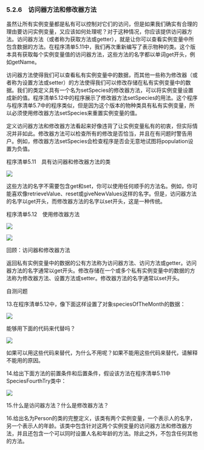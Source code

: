    

### 5.2.6　访问器方法和修改器方法

虽然让所有实例变量都是私有可以控制对它们的访问，但是如果我们确实有合理的理由要访问实例变量，又应该如何处理呢？对于这种情况，你应该提供访问器方法。访问器方法（或者称为获取方法或getter），就是让你可以查看实例变量中所包含数据的方法。在程序清单5.11中，我们再次重新编写了表示物种的类。这个版本具有获取每个实例变量值的访问器方法，这些方法的名字都以单词get开头，例如getName。

访问器方法使得我们可以查看私有实例变量中的数据，而其他一些称为修改器（或者称为设置方法或setter）的方法使得我们可以修改存储在私有实例变量中的数据。我们的类定义具有一个名为setSpecies的修改器方法，可以将实例变量设置成新的值。程序清单5.12中的程序展示了修改器方法setSpecies的用法。这个程序与程序清单5.7中的程序类似，但是因为这个版本的物种类具有私有实例变量，所以必须使用修改器方法setSpecies来重置实例变量的值。

定义访问器方法和修改器方法看起来好像违背了让实例变量私有的初衷，但实际情况并非如此。修改器方法可以检查所有的修改是否恰当，并且在有问题时警告用户。例如，修改器方法setSpecies会检查程序是否会无意地试图将population设置为负值。

程序清单5.11　具有访问器和修改器方法的类

![](0-Assets/Epubook/程序员编程语言经典合集（计算机科学丛书5册套装），javapython编程语言含经典教材龙书《编译原理》%20(Bruce%20Eckel%20%20Alfred%20V.%20Aho%20%20Monica%20S.%20Lam%20etc.)%20(Z-Library)/images/image10204.jpeg)

这些方法的名字不需要包含get和set，你可以使用任何顺手的方法名。例如，你可能喜欢像retrieveValue、reset或giveNewValues这样的名字。但是，访问器方法的名字以get开头，而修改器方法的名字以set开头，这是一种传统。

程序清单5.12　使用修改器方法

![](0-Assets/Epubook/程序员编程语言经典合集（计算机科学丛书5册套装），javapython编程语言含经典教材龙书《编译原理》%20(Bruce%20Eckel%20%20Alfred%20V.%20Aho%20%20Monica%20S.%20Lam%20etc.)%20(Z-Library)/images/image10205.jpeg)

![](0-Assets/Epubook/程序员编程语言经典合集（计算机科学丛书5册套装），javapython编程语言含经典教材龙书《编译原理》%20(Bruce%20Eckel%20%20Alfred%20V.%20Aho%20%20Monica%20S.%20Lam%20etc.)%20(Z-Library)/images/image10206.jpeg)

回顾：访问器和修改器方法

返回私有实例变量中的数据的公有方法称为访问器方法、访问方法或getter。访问器方法的名字通常以get开头。修改存储在一个或多个私有实例变量中的数据的方法称为修改器方法、设置方法或setter。修改器方法的名字通常以set开头。

自测问题

13.在程序清单5.12中，像下面这样设置了对象speciesOfTheMonth的数据：

![](../Images/image10207.gif)

能够用下面的代码来代替吗？

![](../Images/image10208.gif)

如果可以用这些代码来替代，为什么不用呢？如果不能用这些代码来替代，请解释不能用的原因。

14.给出下面方法的前置条件和后置条件，假设该方法在程序清单5.11中SpeciesFourthTry类中：

![](0-Assets/Epubook/程序员编程语言经典合集（计算机科学丛书5册套装），javapython编程语言含经典教材龙书《编译原理》%20(Bruce%20Eckel%20%20Alfred%20V.%20Aho%20%20Monica%20S.%20Lam%20etc.)%20(Z-Library)/images/image10209.jpeg)

15.什么是访问器方法？什么是修改器方法？

16.给出名为Person的类的完整定义，该类有两个实例变量，一个表示人的名字，另一个表示人的年龄。该类中包含针对这两个实例变量的访问器方法和修改器方法，并且还包含一个可以同时设置人名和年龄的方法。除此之外，不包含任何其他的方法。